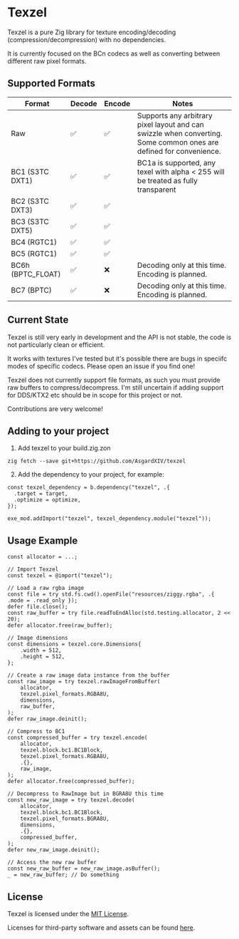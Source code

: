 # Texzel

Texzel is a pure Zig library for texture encoding/decoding (compression/decompression) with no dependencies.

It is currently focused on the BCn codecs as well as converting between different raw pixel formats.

## Supported Formats
| Format | Decode | Encode | Notes |
|---|---|---|---|
| Raw | ✅ | ✅ | Supports any arbitrary pixel layout and can swizzle when converting. Some common ones are defined for convenience. |
| BC1 (S3TC DXT1) | ✅ | ✅ | BC1a is supported, any texel with alpha < 255 will be treated as fully transparent |
| BC2 (S3TC DXT3) | ✅ | ✅ | |
| BC3 (S3TC DXT5) | ✅ | ✅ | |
| BC4 (RGTC1) | ✅ | ✅ | |
| BC5 (RGTC1) | ✅ | ✅ | | 
| BC6h (BPTC_FLOAT) | ✅ | ❌ | Decoding only at this time. Encoding is planned. | 
| BC7 (BPTC)  | ✅ | ❌ | Decoding only at this time. Encoding is planned. |

## Current State
Texzel is still very early in development and the API is not stable, the code is not particularly clean or efficient.

It works with textures I've tested but it's possible there are bugs in speciifc modes of specific codecs. Please open an issue if you find one!

Texzel does not currently support file formats, as such you must provide raw buffers to compress/decompress. I'm still uncertain if adding support for DDS/KTX2 etc should be in scope for this project or not.

Contributions are very welcome!

## Adding to your project
1. Add texzel to your build.zig.zon
```
zig fetch --save git+https://github.com/AsgardXIV/texzel
```

2. Add the dependency to your project, for example:
```zig
const texzel_dependency = b.dependency("texzel", .{
  .target = target,
  .optimize = optimize,
});

exe_mod.addImport("texzel", texzel_dependency.module("texzel"));
```

## Usage Example
```zig
const allocator = ...;

// Import Texzel
const texzel = @import("texzel");

// Load a raw rgba image
const file = try std.fs.cwd().openFile("resources/ziggy.rgba", .{ .mode = .read_only });
defer file.close();
const raw_buffer = try file.readToEndAlloc(std.testing.allocator, 2 << 20);
defer allocator.free(raw_buffer);

// Image dimensions
const dimensions = texzel.core.Dimensions{
    .width = 512,
    .height = 512,
};

// Create a raw image data instance from the buffer
const raw_image = try texzel.rawImageFromBuffer(
    allocator,
    texzel.pixel_formats.RGBA8U,
    dimensions,
    raw_buffer,
); 
defer raw_image.deinit();

// Compress to BC1
const compressed_buffer = try texzel.encode(
    allocator,
    texzel.block.bc1.BC1Block,
    texzel.pixel_formats.RGBA8U,
    .{},
    raw_image,
); 
defer allocator.free(compressed_buffer);

// Decompress to RawImage but in BGRA8U this time
const new_raw_image = try texzel.decode(
    allocator,
    texzel.block.bc1.BC1Block,
    texzel.pixel_formats.BGRA8U,
    dimensions,
    .{},
    compressed_buffer,
);
defer new_raw_image.deinit();

// Access the new raw buffer
const new_raw_buffer = new_raw_image.asBuffer();
_ = new_raw_buffer; // Do something
```

## License
Texzel is licensed under the [MIT License](LICENSE).

Licenses for third-party software and assets can be found [here](THIRD_PARTY_LICENSES.md).
